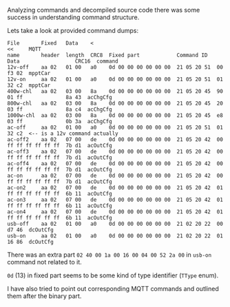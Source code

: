 Analyzing commands and decompiled source code there was some success in understanding command structure.

Lets take a look at provided command dumps:

```
File       Fixed   Data    <                                                              <<     MQTT      
name       header  length  CRC8  Fixed part            Command ID   Data                  CRC16  command
12v-off    aa 02   01 00   a0    0d 00 00 00 00 00 00  21 05 20 51  00                    f3 02  mpptCar
12v-on     aa 02   01 00   a0    0d 00 00 00 00 00 00  21 05 20 51  01                    32 c2  mpptCar
400w-chl   aa 02   03 00   8a    0d 00 00 00 00 00 00  21 05 20 45  90 01 ff              8a 43  acChgCfg
800w-chl   aa 02   03 00   8a    0d 00 00 00 00 00 00  21 05 20 45  20 03 ff              8a c4  acChgCfg
1000w-chl  aa 02   03 00   8a    0d 00 00 00 00 00 00  21 05 20 45  e8 03 ff              0b 3a  acChgCfg
ac-off     aa 02   01 00   a0    0d 00 00 00 00 00 00  21 05 20 51  01                    32 c2  <-- is a 12v command actually
ac-off2    aa 02   07 00   de    0d 00 00 00 00 00 00  21 05 20 42  00 ff ff ff ff ff ff  7b d1  acOutCfg
ac-off3    aa 02   07 00   de    0d 00 00 00 00 00 00  21 05 20 42  00 ff ff ff ff ff ff  7b d1  acOutCfg
ac-off4    aa 02   07 00   de    0d 00 00 00 00 00 00  21 05 20 42  00 ff ff ff ff ff ff  7b d1  acOutCfg
ac-on      aa 02   07 00   de    0d 00 00 00 00 00 00  21 05 20 42  00 ff ff ff ff ff ff  7b d1  acOutCfg
ac-on2     aa 02   07 00   de    0d 00 00 00 00 00 00  21 05 20 42  01 ff ff ff ff ff ff  6b 11  acOutCfg
ac-on3     aa 02   07 00   de    0d 00 00 00 00 00 00  21 05 20 42  01 ff ff ff ff ff ff  6b 11  acOutCfg
ac-on4     aa 02   07 00   de    0d 00 00 00 00 00 00  21 05 20 42  01 ff ff ff ff ff ff  6b 11  acOutCfg
usb-off    aa 02   01 00   a0    0d 00 00 00 00 00 00  21 02 20 22  00                    d7 46  dcOutCfg
usb-on     aa 02   01 00   a0    0d 00 00 00 00 00 00  21 02 20 22  01                    16 86  dcOutCfg
```

There was an extra part `02 40 00 1a 00 16 00 04 00 52 2a 00` in `usb-on` command not related to it.

`0d` (13) in fixed part seems to be some kind of type identifier (`TType` enum).

I have also tried to point out corresponding MQTT commands and outlined them after the binary part.